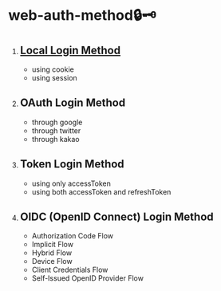 # web-auth-method🔒🗝️

1. ## [Local Login Method](./local-login/)

   - using cookie
   - using session

2. ## OAuth Login Method

   - through google
   - through twitter
   - through kakao

3. ## Token Login Method

   - using only accessToken
   - using both accessToken and refreshToken

4. ## OIDC (OpenID Connect) Login Method

   - Authorization Code Flow
   - Implicit Flow
   - Hybrid Flow
   - Device Flow
   - Client Credentials Flow
   - Self-Issued OpenID Provider Flow
